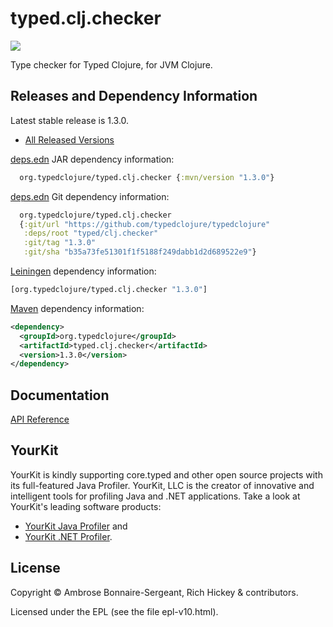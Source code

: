 <!-- DO NOT EDIT! Instead, edit `dev/resources/root-templates/typed/clj.checker/README.md` and run `./script/regen-selmer.sh` -->
# typed.clj.checker

<a href='https://typedclojure.org'><img src='images/part-of-typed-clojure-project.png'></a>

Type checker for Typed Clojure, for JVM Clojure.

## Releases and Dependency Information

Latest stable release is 1.3.0.

* [All Released Versions](https://clojars.org/org.typedclojure/typed.clj.checker)

[deps.edn](https://clojure.org/reference/deps_and_cli) JAR dependency information:

```clj
  org.typedclojure/typed.clj.checker {:mvn/version "1.3.0"}
 ```

[deps.edn](https://clojure.org/reference/deps_and_cli) Git dependency information:

```clj
  org.typedclojure/typed.clj.checker
  {:git/url "https://github.com/typedclojure/typedclojure"
   :deps/root "typed/clj.checker"
   :git/tag "1.3.0"
   :git/sha "b35a73fe51301f1f5188f249dabb1d2d689522e9"}
```

[Leiningen](https://github.com/technomancy/leiningen) dependency information:

```clojure
[org.typedclojure/typed.clj.checker "1.3.0"]
```

[Maven](https://maven.apache.org/) dependency information:

```XML
<dependency>
  <groupId>org.typedclojure</groupId>
  <artifactId>typed.clj.checker</artifactId>
  <version>1.3.0</version>
</dependency>
```

## Documentation

[API Reference](https://api.typedclojure.org/latest/typed.clj.checker/index.html)

## YourKit

YourKit is kindly supporting core.typed and other open source projects with its full-featured Java Profiler.
YourKit, LLC is the creator of innovative and intelligent tools for profiling
Java and .NET applications. Take a look at YourKit's leading software products:

* <a href="http://www.yourkit.com/java/profiler/index.jsp">YourKit Java Profiler</a> and
* <a href="http://www.yourkit.com/.net/profiler/index.jsp">YourKit .NET Profiler</a>.

## License

Copyright © Ambrose Bonnaire-Sergeant, Rich Hickey & contributors.

Licensed under the EPL (see the file epl-v10.html).
